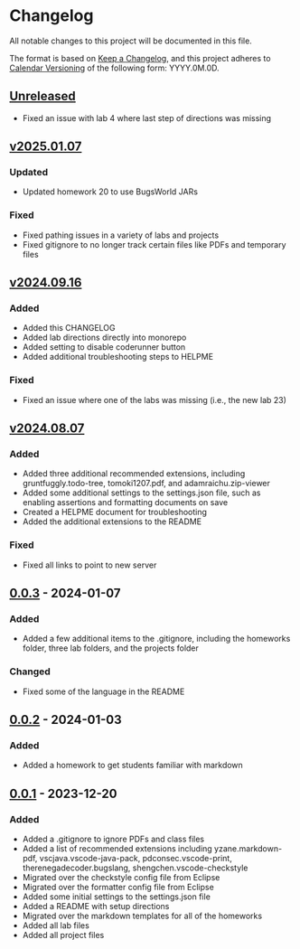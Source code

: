 # Changelog

All notable changes to this project will be documented in this file.

The format is based on [Keep a Changelog](https://keepachangelog.com/en/1.1.0/),
and this project adheres to [Calendar Versioning](https://calver.org/) of
the following form: YYYY.0M.0D.

## [Unreleased]

- Fixed an issue with lab 4 where last step of directions was missing

## [v2025.01.07]

### Updated

- Updated homework 20 to use BugsWorld JARs

### Fixed

- Fixed pathing issues in a variety of labs and projects
- Fixed gitignore to no longer track certain files like PDFs and temporary files

## [v2024.09.16]

### Added

- Added this CHANGELOG
- Added lab directions directly into monorepo
- Added setting to disable coderunner button
- Added additional troubleshooting steps to HELPME

### Fixed

- Fixed an issue where one of the labs was missing (i.e., the new lab 23)

## [v2024.08.07]

### Added

- Added three additional recommended extensions, including
  gruntfuggly.todo-tree, tomoki1207.pdf, and adamraichu.zip-viewer
- Added some additional settings to the settings.json file, such as
  enabling assertions and formatting documents on save
- Created a HELPME document for troubleshooting
- Added the additional extensions to the README

### Fixed

- Fixed all links to point to new server

## [0.0.3] - 2024-01-07

### Added

- Added a few additional items to the .gitignore, including the homeworks
  folder, three lab folders, and the projects folder

### Changed

- Fixed some of the language in the README

## [0.0.2] - 2024-01-03

### Added

- Added a homework to get students familiar with markdown

## [0.0.1] - 2023-12-20

### Added

- Added a .gitignore to ignore PDFs and class files
- Added a list of recommended extensions including yzane.markdown-pdf,
  vscjava.vscode-java-pack, pdconsec.vscode-print, therenegadecoder.bugslang,
  shengchen.vscode-checkstyle
- Migrated over the checkstyle config file from Eclipse
- Migrated over the formatter config file from Eclipse
- Added some initial settings to the settings.json file
- Added a README with setup directions
- Migrated over the markdown templates for all of the homeworks
- Added all lab files
- Added all project files

[unreleased]: https://github.com/jrg94/software-2-monorepo/compare/v2024.09.16...HEAD
[v2025.01.07]: https://github.com/jrg94/software-2-monorepo/compare/v2024.09.16...v2025.01.07
[v2024.09.16]: https://github.com/jrg94/software-2-monorepo/compare/v2024.08.07...v2024.09.16
[v2024.08.07]: https://github.com/jrg94/software-2-monorepo/compare/v0.0.3...v2024.08.07
[0.0.3]: https://github.com/jrg94/software-2-monorepo/compare/v0.0.2...v0.0.3
[0.0.2]: https://github.com/jrg94/software-2-monorepo/compare/v0.0.1...v0.0.2
[0.0.1]: https://github.com/jrg94/software-2-monorepo/releases/tag/v0.0.1
